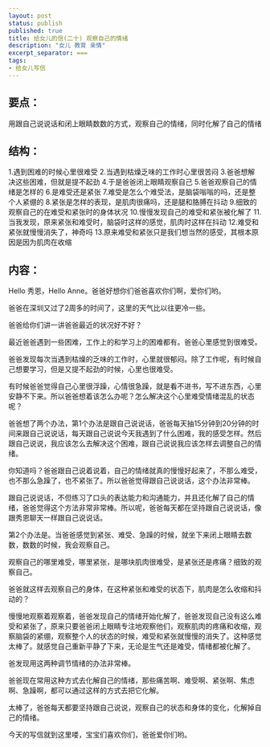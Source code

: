 ```yaml
---
layout: post
status: publish
published: true
title: 给女儿的信(二十) 观察自己的情绪
description: "女儿 教育 亲情"
excerpt_separator: ===
tags:
- 给女儿写信
---
```



## 要点：

用跟自己说说话和闭上眼睛数数的方式，观察自己的情绪，同时化解了自己的情绪

## 结构：

1.遇到困难的时候心里很难受
2.当遇到枯燥乏味的工作时心里很苦闷
3.爸爸想解决这些困难，但就是提不起劲
4.于是爸爸闭上眼睛观察自己
5.爸爸观察自己的情绪是怎样的
6.是难受还是紧张
7.难受是怎么个难受法，是脑袋嗡嗡的吗，还是整个人紧绷的
8.紧张是怎样的表现，是肌肉很痛吗，还是腿和胳膊在抖动
9.细致的观察自己的在难受和紧张时的身体状况
10.慢慢发现自己的难受和紧张被化解了
11.当我发现，原来紧张和难受时，脑袋时这样的感觉，肌肉时这样在抖动
12.难受和紧张就慢慢消失了，神奇吗
13.原来难受和紧张只是我们想当然的感受，其根本原因是因为肌肉在收缩

## 内容：

Hello 秀恩，Hello Anne。爸爸好想你们爸爸喜欢你们啊，爱你们哟。

爸爸在深圳又过了2周多的时间了，这里的天气比以往更冷一些。

爸爸给你们讲一讲爸爸最近的状况好不好？

最近爸爸遇到一些困难，工作上的和学习上的困难都有。爸爸心里感觉到很难受。

爸爸发现每次当遇到枯燥的乏味的工作时，心里就很郁闷。除了工作呢，有时候自己想要学习，但是又提不起劲的时候，心里也很难受。

有时候爸爸觉得自己心里很浮躁，心情很急躁，就是看不进书，写不进东西，心里安静不下来。所以爸爸想着该怎么办呢？怎么解决这个心里难受情绪混乱的状态呢？

爸爸想了两个办法，第1个办法是跟自己说说话，爸爸每天抽15分钟到20分钟的时间来跟自己说说话，每天跟自己说说今天我遇到了什么困难，我的感受怎样。然后跟自己说说，我应该怎么去解决这个困难，跟自己说说我应该怎样去调整自己的情绪。

你知道吗？爸爸跟自己说着说着，自己的情绪就真的慢慢好起来了，不那么难受，也不那么急躁了，也不紧张了。所以爸爸觉得跟自己说说话，这个办法非常棒。

跟自己说说话，不但练习了口头的表达能力和沟通能力，并且还化解了自己的情绪，爸爸觉得这个方法非常非常棒。所以呢，爸爸每天都在坚持跟自己说说话，像跟秀恩聊天一样跟自己说说话。

第2个办法是。当爸爸感觉到紧张、难受、急躁的时候，就坐下来闭上眼睛去数数，数数的时候，我会观察自己。

观察自己的哪里难受，哪里紧张，是哪块肌肉很难受，是紧张还是疼痛？细致的观察自己。

爸爸就这样去观察自己的身体，在这种紧张和难受的状态下，肌肉是怎么收缩和抖动的？

慢慢地观察着观察着，爸爸发现自己的情绪开始化解了，爸爸发现自己没有这么难受和紧张了，原来只要爸爸闭上眼睛专注地观察他们，观察肌肉的疼痛和收缩，观察脑袋的紧绷，观察整个人的状态的时候，难受和紧张就慢慢的消失了。这种感觉太棒了。就感觉自己重新平静了下来，无论是生气还是难受，情绪都被化解了。

爸发现用这两种调节情绪的办法非常棒。

爸爸现在常用这种方式去化解自己的情绪，那些痛苦啊、难受啊、紧张啊、焦虑啊、急躁啊，都可以通过这样的方式去把它化解。

太棒了，爸爸每天都要坚持跟自己说说，观察自己的状态和身体的变化，化解掉自己的情绪。

今天的写信就到这里喽，宝宝们喜欢你们，爸爸爱你们哟。


